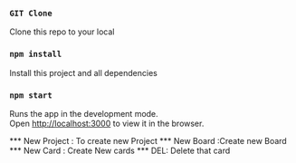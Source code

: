 ### `GIT Clone`
Clone this repo to your local

### `npm install`
Install this project and all dependencies

### `npm start`

Runs the app in the development mode.<br>
Open [http://localhost:3000](http://localhost:3000) to view it in the browser.

*** New Project : To create new Project 
*** New Board :Create new Board
*** New Card : Create New cards
*** DEL: Delete that card


